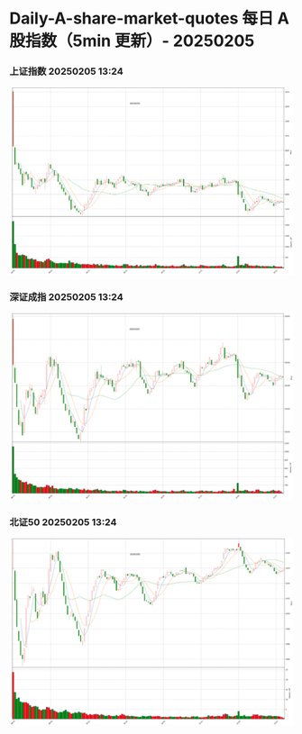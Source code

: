 
# Daily-A-share-market-quotes 每日 A 股指数（5min 更新）- 20250205

### 上证指数 20250205 13:24
![](./fig/2025/2/20250205-sh000001.png)

### 深证成指 20250205 13:24
![](./fig/2025/2/20250205-sz399001.png)

### 北证50 20250205 13:24
![](./fig/2025/2/20250205-bj899050.png)
